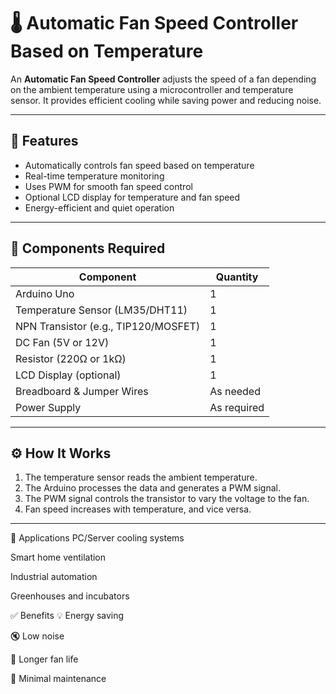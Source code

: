 # 🌡️ Automatic Fan Speed Controller Based on Temperature

An **Automatic Fan Speed Controller** adjusts the speed of a fan depending on the ambient temperature using a microcontroller and temperature sensor. It provides efficient cooling while saving power and reducing noise.

---

## 🔧 Features

- Automatically controls fan speed based on temperature
- Real-time temperature monitoring
- Uses PWM for smooth fan speed control
- Optional LCD display for temperature and fan speed
- Energy-efficient and quiet operation

---

## 🧰 Components Required

| Component               | Quantity |
|------------------------|----------|
| Arduino Uno            | 1        |
| Temperature Sensor (LM35/DHT11) | 1        |
| NPN Transistor (e.g., TIP120/MOSFET) | 1        |
| DC Fan (5V or 12V)      | 1        |
| Resistor (220Ω or 1kΩ)  | 1        |
| LCD Display (optional) | 1        |
| Breadboard & Jumper Wires | As needed |
| Power Supply           | As required |

---

## ⚙️ How It Works

1. The temperature sensor reads the ambient temperature.
2. The Arduino processes the data and generates a PWM signal.
3. The PWM signal controls the transistor to vary the voltage to the fan.
4. Fan speed increases with temperature, and vice versa.

---

🧪 Applications
PC/Server cooling systems

Smart home ventilation

Industrial automation

Greenhouses and incubators

✅ Benefits
💡 Energy saving

🔇 Low noise

🔁 Longer fan life

🔧 Minimal maintenance









